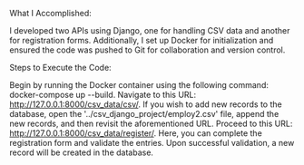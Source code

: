 
What I Accomplished:

I developed two APIs using Django, one for handling CSV data and another for registration forms. Additionally, I set up Docker for initialization and ensured the code was pushed to Git for collaboration and version control.

Steps to Execute the Code:

Begin by running the Docker container using the following command: docker-compose up --build.
Navigate to this URL: http://127.0.0.1:8000/csv_data/csv/.
If you wish to add new records to the database, open the '../csv_django_project/employ2.csv' file, append the new records, and then revisit the aforementioned URL.
Proceed to this URL: http://127.0.0.1:8000/csv_data/register/. Here, you can complete the registration form and validate the entries. Upon successful validation, a new record will be created in the database.






